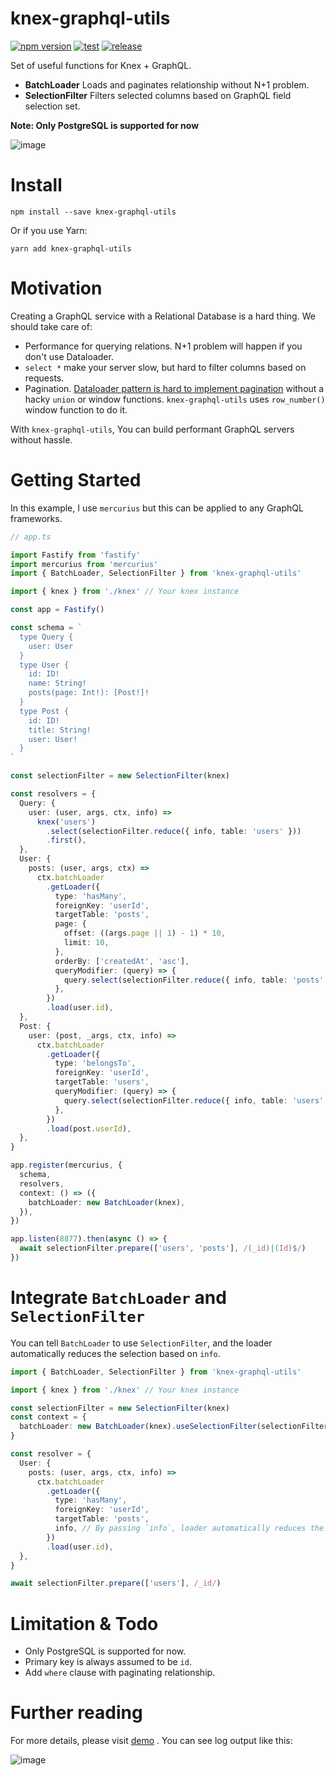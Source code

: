 # knex-graphql-utils

[![npm version](https://badge.fury.io/js/knex-graphql-utils.svg)](https://badge.fury.io/js/knex-graphql-utils)
[![test](https://github.com/acro5piano/knex-graphql-utils/actions/workflows/test.yml/badge.svg)](https://github.com/acro5piano/knex-graphql-utils/actions/workflows/test.yml)
[![release](https://github.com/acro5piano/knex-graphql-utils/actions/workflows/release.yml/badge.svg)](https://github.com/acro5piano/knex-graphql-utils/actions/workflows/release.yml)

Set of useful functions for Knex + GraphQL.

- **BatchLoader** Loads and paginates relationship without N+1 problem.
- **SelectionFilter** Filters selected columns based on GraphQL field selection set.

**Note: Only PostgreSQL is supported for now**

![image](https://user-images.githubusercontent.com/10719495/126866657-a6ca9463-bac8-4056-9963-1f0aae8bf7fd.png)

# Install

```
npm install --save knex-graphql-utils
```

Or if you use Yarn:

```
yarn add knex-graphql-utils
```

# Motivation

Creating a GraphQL service with a Relational Database is a hard thing. We should take care of:

- Performance for querying relations. N+1 problem will happen if you don't use Dataloader.
- `select *` make your server slow, but hard to filter columns based on requests.
- Pagination. [Dataloader pattern is hard to implement pagination](https://github.com/graphql/dataloader/issues/231) without a hacky `union` or window functions. `knex-graphql-utils` uses `row_number()` window function to do it.

With `knex-graphql-utils`, You can build performant GraphQL servers without hassle.

# Getting Started

In this example, I use `mercurius` but this can be applied to any GraphQL frameworks.

```typescript
// app.ts

import Fastify from 'fastify'
import mercurius from 'mercurius'
import { BatchLoader, SelectionFilter } from 'knex-graphql-utils'

import { knex } from './knex' // Your knex instance

const app = Fastify()

const schema = `
  type Query {
    user: User
  }
  type User {
    id: ID!
    name: String!
    posts(page: Int!): [Post!]!
  }
  type Post {
    id: ID!
    title: String!
    user: User!
  }
`

const selectionFilter = new SelectionFilter(knex)

const resolvers = {
  Query: {
    user: (user, args, ctx, info) =>
      knex('users')
        .select(selectionFilter.reduce({ info, table: 'users' }))
        .first(),
  },
  User: {
    posts: (user, args, ctx) =>
      ctx.batchLoader
        .getLoader({
          type: 'hasMany',
          foreignKey: 'userId',
          targetTable: 'posts',
          page: {
            offset: ((args.page || 1) - 1) * 10,
            limit: 10,
          },
          orderBy: ['createdAt', 'asc'],
          queryModifier: (query) => {
            query.select(selectionFilter.reduce({ info, table: 'posts' }))
          },
        })
        .load(user.id),
  },
  Post: {
    user: (post, _args, ctx, info) =>
      ctx.batchLoader
        .getLoader({
          type: 'belongsTo',
          foreignKey: 'userId',
          targetTable: 'users',
          queryModifier: (query) => {
            query.select(selectionFilter.reduce({ info, table: 'users' }))
          },
        })
        .load(post.userId),
  },
}

app.register(mercurius, {
  schema,
  resolvers,
  context: () => ({
    batchLoader: new BatchLoader(knex),
  }),
})

app.listen(8877).then(async () => {
  await selectionFilter.prepare(['users', 'posts'], /(_id)|(Id)$/)
})
```

# Integrate `BatchLoader` and `SelectionFilter`

You can tell `BatchLoader` to use `SelectionFilter`, and the loader automatically reduces the selection based on `info`.

```typescript
import { BatchLoader, SelectionFilter } from 'knex-graphql-utils'

import { knex } from './knex' // Your knex instance

const selectionFilter = new SelectionFilter(knex)
const context = {
  batchLoader: new BatchLoader(knex).useSelectionFilter(selectionFilter), // Attach SelectionFilter into batch loader
}

const resolver = {
  User: {
    posts: (user, args, ctx, info) =>
      ctx.batchLoader
        .getLoader({
          type: 'hasMany',
          foreignKey: 'userId',
          targetTable: 'posts',
          info, // By passing `info`, loader automatically reduces the selection
        })
        .load(user.id),
  },
}

await selectionFilter.prepare(['users'], /_id/)
```

# Limitation & Todo

- Only PostgreSQL is supported for now.
- Primary key is always assumed to be `id`.
- Add `where` clause with paginating relationship.

# Further reading

For more details, please visit [demo](https://github.com/acro5piano/knex-graphql-utils/blob/master/demo/index.ts) . You can see log output like this:

![image](https://user-images.githubusercontent.com/10719495/126866657-a6ca9463-bac8-4056-9963-1f0aae8bf7fd.png)
